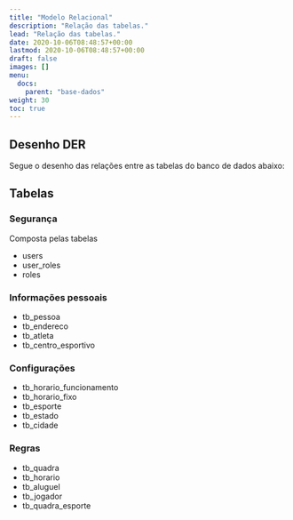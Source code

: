 ```yaml
---
title: "Modelo Relacional"
description: "Relação das tabelas."
lead: "Relação das tabelas."
date: 2020-10-06T08:48:57+00:00
lastmod: 2020-10-06T08:48:57+00:00
draft: false
images: []
menu:
  docs:
    parent: "base-dados"
weight: 30
toc: true
---
```


## Desenho DER

Segue o desenho das relações entre as tabelas do banco de dados abaixo:


## Tabelas

### Segurança

Composta pelas tabelas

* users
* user_roles
* roles


### Informações pessoais

* tb_pessoa
* tb_endereco
* tb_atleta
* tb_centro_esportivo


### Configurações

* tb_horario_funcionamento
* tb_horario_fixo
* tb_esporte
* tb_estado
* tb_cidade


### Regras

* tb_quadra
* tb_horario
* tb_aluguel
* tb_jogador
* tb_quadra_esporte
